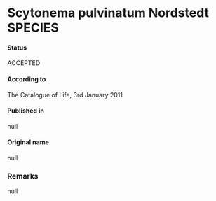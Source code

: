 # Scytonema pulvinatum Nordstedt SPECIES

#### Status
ACCEPTED

#### According to
The Catalogue of Life, 3rd January 2011

#### Published in
null

#### Original name
null

### Remarks
null
